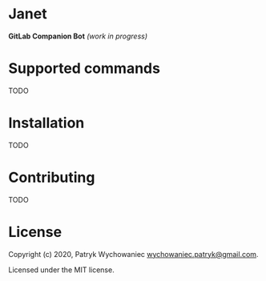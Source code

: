 # Janet

**GitLab Companion Bot** _(work in progress)_

# Supported commands

TODO

# Installation

TODO

# Contributing

TODO

# License

Copyright (c) 2020, Patryk Wychowaniec wychowaniec.patryk@gmail.com.

Licensed under the MIT license.
